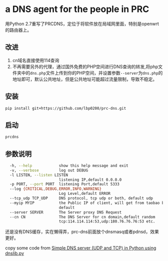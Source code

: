 # a DNS agent for the people in PRC

用Python 2.7重写了PRCDNS，定位于将软件放在局域网里面，特别是openwrt的路由器上。

## 改进
1. cn域名直接使用114查询
2. 不再需要另外的代理，通过国外免费的PHP空间进行DNS查询的转发,将php文件夹中的`dns.php`文件上传到你的PHP空间，并设置参数`--server`为`dns.php`的地址即可，默认公共地址，但是公共地址可能超过流量限制，导致不稳定。
## 安装
```bash
pip install git+https://github.com/lbp0200/prc-dns.git
```
## 启动
```bash
prcdns
```
## 参数说明
```bash
  -h, --help            show this help message and exit
  -v, --verbose         log out DEBUG
  -l LISTEN, --listen LISTEN
                        listening IP,default 0.0.0.0
  -p PORT, --port PORT  listening Port,default 5333
  --log {CRITICAL,DEBUG,ERROR,INFO,WARNING}
                        Log Level,default ERROR
  --tcp_udp TCP_UDP     DNS protocol, tcp udp or both, default udp
  --myip MYIP           the Public IP of client, will get from taobao by
                        default
  --server SERVER       The Server proxy DNS Request
  --cn CN               The DNS Server for cn domain,default random
                        tcp:114.114.114:53,udp:180.76.76.76:53 etc.

```

还是没有DNS缓存，实在懒得弄，prc-dns前面放个dnsmasq或者pdnsd，效果更好。

copy some code from [Simple DNS server (UDP and TCP) in Python using dnslib.py](https://gist.github.com/andreif/6069838)
